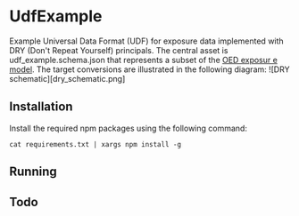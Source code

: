 # UdfExample
Example Universal Data Format (UDF) for exposure data implemented with DRY (Don't Repeat Yourself) principals. 
The central asset is udf_example.schema.json that represents a subset of the [OED exposur e model](http://github.com/simplitium/oed).
The target conversions are illustrated in the following diagram:
![DRY schematic][dry_schematic.png]

## Installation
Install the required npm packages using the following command:
```
cat requirements.txt | xargs npm install -g
```

## Running


## Todo



